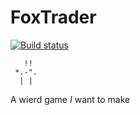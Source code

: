 # FoxTrader

[![Build status](https://ci.appveyor.com/api/projects/status/foiek5igennu1m6g?svg=true)](https://ci.appveyor.com/project/FoxCouncil/foxtrader)

	   !!  
	 *.-". 
	  | |  

A wierd game _I_ want to make

